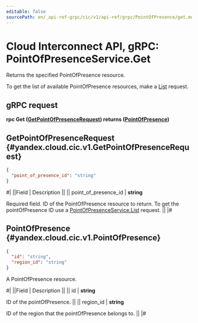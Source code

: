 ```yaml
---
editable: false
sourcePath: en/_api-ref-grpc/cic/v1/api-ref/grpc/PointOfPresence/get.md
---
```


# Cloud Interconnect API, gRPC: PointOfPresenceService.Get

Returns the specified PointOfPresence resource.

To get the list of available PointOfPresence resources, make a [List](/docs/interconnect/api-ref/grpc/PointOfPresence/list#List) request.

## gRPC request

**rpc Get ([GetPointOfPresenceRequest](#yandex.cloud.cic.v1.GetPointOfPresenceRequest)) returns ([PointOfPresence](#yandex.cloud.cic.v1.PointOfPresence))**

## GetPointOfPresenceRequest {#yandex.cloud.cic.v1.GetPointOfPresenceRequest}

```json
{
  "point_of_presence_id": "string"
}
```

#|
||Field | Description ||
|| point_of_presence_id | **string**

Required field. ID of the PointOfPresence resource to return.
To get the pointOfPresence ID use a [PointOfPresenceService.List](/docs/interconnect/api-ref/grpc/PointOfPresence/list#List) request. ||
|#

## PointOfPresence {#yandex.cloud.cic.v1.PointOfPresence}

```json
{
  "id": "string",
  "region_id": "string"
}
```

A PointOfPresence resource.

#|
||Field | Description ||
|| id | **string**

ID of the pointOfPresence. ||
|| region_id | **string**

ID of the region that the pointOfPresence belongs to. ||
|#